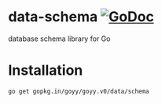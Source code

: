 # data-schema [![GoDoc](http://godoc.org/gopkg.in/goyy/goyy.v0?status.png)](http://godoc.org/gopkg.in/goyy/goyy.v0/data/schema)
database schema library for Go

# Installation
`go get gopkg.in/goyy/goyy.v0/data/schema`
